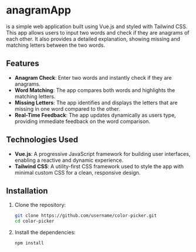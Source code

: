 # anagramApp

is a simple web application built using Vue.js and styled with Tailwind CSS. This app allows users to input two words and check if they are anagrams of each other. It also provides a detailed explanation, showing missing and matching letters between the two words.

## Features
- **Anagram Check**: Enter two words and instantly check if they are anagrams.
- **Word Matching**: The app compares both words and highlights the matching letters.
- **Missing Letters**: The app identifies and displays the letters that are missing in one word compared to the other.
- **Real-Time Feedback**: The app updates dynamically as users type, providing immediate feedback on the word comparison.

## Technologies Used
- **Vue.js**: A progressive JavaScript framework for building user interfaces, enabling a reactive and dynamic experience.
- **Tailwind CSS**: A utility-first CSS framework used to style the app with minimal custom CSS for a clean, responsive design.

## Installation

1. Clone the repository:
   ```bash
   git clone https://github.com/username/color-picker.git
   cd color-picker

2. Install the dependencies:
   
   ```bash
   npm install
